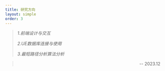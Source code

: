 ```yaml
---
title: 研究方向
layout: simple
order: 3
---
```


> *1.前端设计与交互*
> 
> *2.UE数据库连接与使用*
> 
> *3.最短路径分析算法分析*
> 

><p align="right">-- 2023.12</p>
